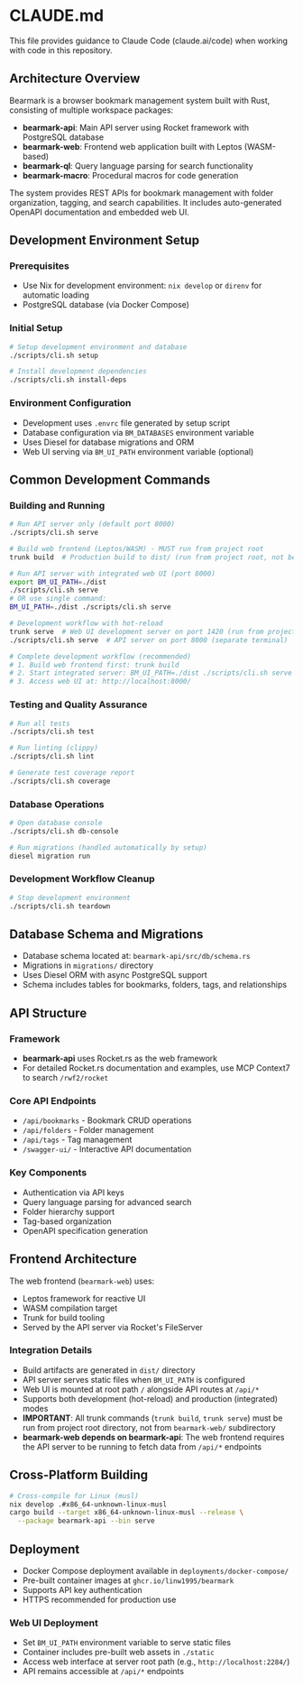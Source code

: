 # CLAUDE.md

This file provides guidance to Claude Code (claude.ai/code) when working
with code in this repository.

## Architecture Overview

Bearmark is a browser bookmark management system built with Rust, consisting
of multiple workspace packages:

- **bearmark-api**: Main API server using Rocket framework with PostgreSQL
  database
- **bearmark-web**: Frontend web application built with Leptos (WASM-based)
- **bearmark-ql**: Query language parsing for search functionality
- **bearmark-macro**: Procedural macros for code generation

The system provides REST APIs for bookmark management with folder
organization, tagging, and search capabilities. It includes auto-generated
OpenAPI documentation and embedded web UI.

## Development Environment Setup

### Prerequisites

- Use Nix for development environment: `nix develop` or `direnv` for automatic
  loading
- PostgreSQL database (via Docker Compose)

### Initial Setup

```bash
# Setup development environment and database
./scripts/cli.sh setup

# Install development dependencies
./scripts/cli.sh install-deps
```

### Environment Configuration

- Development uses `.envrc` file generated by setup script
- Database configuration via `BM_DATABASES` environment variable
- Uses Diesel for database migrations and ORM
- Web UI serving via `BM_UI_PATH` environment variable (optional)

## Common Development Commands

### Building and Running

```bash
# Run API server only (default port 8000)
./scripts/cli.sh serve

# Build web frontend (Leptos/WASM) - MUST run from project root
trunk build  # Production build to dist/ (run from project root, not bearmark-web directory)

# Run API server with integrated web UI (port 8000)
export BM_UI_PATH=./dist
./scripts/cli.sh serve
# OR use single command:
BM_UI_PATH=./dist ./scripts/cli.sh serve

# Development workflow with hot-reload
trunk serve  # Web UI development server on port 1420 (run from project root)
./scripts/cli.sh serve  # API server on port 8000 (separate terminal)

# Complete development workflow (recommended)
# 1. Build web frontend first: trunk build
# 2. Start integrated server: BM_UI_PATH=./dist ./scripts/cli.sh serve
# 3. Access web UI at: http://localhost:8000/
```

### Testing and Quality Assurance

```bash
# Run all tests
./scripts/cli.sh test

# Run linting (clippy)
./scripts/cli.sh lint

# Generate test coverage report
./scripts/cli.sh coverage
```

### Database Operations

```bash
# Open database console
./scripts/cli.sh db-console

# Run migrations (handled automatically by setup)
diesel migration run
```

### Development Workflow Cleanup

```bash
# Stop development environment
./scripts/cli.sh teardown
```

## Database Schema and Migrations

- Database schema located at: `bearmark-api/src/db/schema.rs`
- Migrations in `migrations/` directory
- Uses Diesel ORM with async PostgreSQL support
- Schema includes tables for bookmarks, folders, tags, and relationships

## API Structure

### Framework

- **bearmark-api** uses Rocket.rs as the web framework
- For detailed Rocket.rs documentation and examples, use MCP Context7 to search `/rwf2/rocket`

### Core API Endpoints

- `/api/bookmarks` - Bookmark CRUD operations
- `/api/folders` - Folder management
- `/api/tags` - Tag management
- `/swagger-ui/` - Interactive API documentation

### Key Components

- Authentication via API keys
- Query language parsing for advanced search
- Folder hierarchy support
- Tag-based organization
- OpenAPI specification generation

## Frontend Architecture

The web frontend (`bearmark-web`) uses:

- Leptos framework for reactive UI
- WASM compilation target
- Trunk for build tooling
- Served by the API server via Rocket's FileServer

### Integration Details

- Build artifacts are generated in `dist/` directory
- API server serves static files when `BM_UI_PATH` is configured
- Web UI is mounted at root path `/` alongside API routes at `/api/*`
- Supports both development (hot-reload) and production (integrated) modes
- **IMPORTANT**: All trunk commands (`trunk build`, `trunk serve`) must be run from project root directory, not from `bearmark-web/` subdirectory
- **bearmark-web depends on bearmark-api**: The web frontend requires the API server to be running to fetch data from `/api/*` endpoints

## Cross-Platform Building

```bash
# Cross-compile for Linux (musl)
nix develop .#x86_64-unknown-linux-musl
cargo build --target x86_64-unknown-linux-musl --release \
  --package bearmark-api --bin serve
```

## Deployment

- Docker Compose deployment available in `deployments/docker-compose/`
- Pre-built container images at `ghcr.io/linw1995/bearmark`
- Supports API key authentication
- HTTPS recommended for production use

### Web UI Deployment

- Set `BM_UI_PATH` environment variable to serve static files
- Container includes pre-built web assets in `./static`
- Access web interface at server root path (e.g., `http://localhost:2284/`)
- API remains accessible at `/api/*` endpoints
